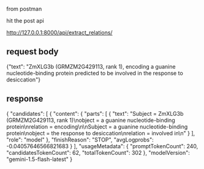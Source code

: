 from postman 

hit the post api 

http://127.0.0.1:8000/api/extract_relations/

request body 
------------

{"text": "ZmXLG3b (GRMZM2G429113, rank 1), encoding a guanine nucleotide-binding protein predicted to be involved in the response to desiccation"}

response
---------

{
    "candidates": [
        {
            "content": {
                "parts": [
                    {
                        "text": "Subject = ZmXLG3b (GRMZM2G429113, rank 1)\nobject = a guanine nucleotide-binding protein\nrelation = encoding\n\nSubject = a guanine nucleotide-binding protein\nobject = the response to desiccation\nrelation = involved in\n"
                    }
                ],
                "role": "model"
            },
            "finishReason": "STOP",
            "avgLogprobs": -0.04057646566821683
        }
    ],
    "usageMetadata": {
        "promptTokenCount": 240,
        "candidatesTokenCount": 62,
        "totalTokenCount": 302
    },
    "modelVersion": "gemini-1.5-flash-latest"
}

